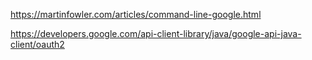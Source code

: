 
https://martinfowler.com/articles/command-line-google.html

https://developers.google.com/api-client-library/java/google-api-java-client/oauth2